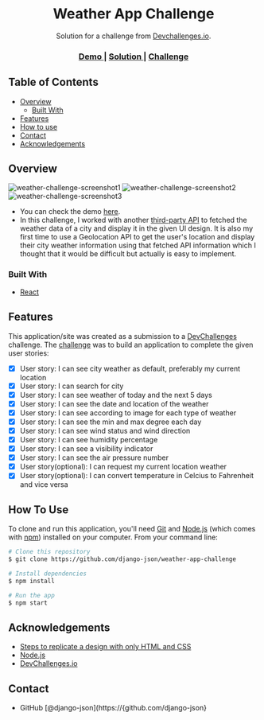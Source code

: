 <!-- Please update value in the {}  -->

<h1 align="center">Weather App Challenge</h1>

<div align="center">
   Solution for a challenge from  <a href="http://devchallenges.io" target="_blank">Devchallenges.io</a>.
</div>

<div align="center">
  <h3>
    <a href="https://weather-app-devchallenge.netlify.app">
      Demo
    </a>
    <span> | </span>
    <a href="https://github.com/django-json/weather-app-challenge">
      Solution
    </a>
    <span> | </span>
    <a href="https://devchallenges.io/challenges/mM1UIenRhK808W8qmLWv">
      Challenge
    </a>
  </h3>
</div>

<!-- TABLE OF CONTENTS -->

## Table of Contents

- [Overview](#overview)
  - [Built With](#built-with)
- [Features](#features)
- [How to use](#how-to-use)
- [Contact](#contact)
- [Acknowledgements](#acknowledgements)

<!-- OVERVIEW -->

## Overview

![weather-challenge-screenshot1](https://user-images.githubusercontent.com/44185999/139618873-368de54c-9cdd-402c-a9fa-9a91c9981e88.png)
![weather-challenge-screenshot2](https://user-images.githubusercontent.com/44185999/139618886-4758db7d-f59d-4bb8-b211-65ddd86f5a46.png)
![weather-challenge-screenshot3](https://user-images.githubusercontent.com/44185999/139618894-b04c7dca-7659-4465-8c9f-3e49d33eef8b.png)

- You can check the demo [here](https://weather-app-devchallenge.netlify.app).
- In this challenge, I worked with another [third-party API](https://www.metaweather.com/) to fetched the weather data of a city and display it in the given UI design. It is also my first time to use a Geolocation API to get the user's location and display their city weather information using that fetched API information which I thought that it would be difficult but actually is easy to implement.

### Built With

- [React](https://reactjs.org/)

## Features

This application/site was created as a submission to a [DevChallenges](https://devchallenges.io/challenges) challenge. The [challenge](https://devchallenges.io/challenges/mM1UIenRhK808W8qmLWv) was to build an application to complete the given user stories:

- [x] User story: I can see city weather as default, preferably my current location
- [x] User story: I can search for city
- [x] User story: I can see weather of today and the next 5 days
- [x] User story: I can see the date and location of the weather
- [x] User story: I can see according to image for each type of weather
- [x] User story: I can see the min and max degree each day
- [x] User story: I can see wind status and wind direction
- [x] User story: I can see humidity percentage
- [x] User story: I can see a visibility indicator
- [x] User story: I can see the air pressure number
- [x] User story(optional): I can request my current location weather
- [x] User story(optional): I can convert temperature in Celcius to Fahrenheit and vice versa

## How To Use

To clone and run this application, you'll need [Git](https://git-scm.com) and [Node.js](https://nodejs.org/en/download/) (which comes with [npm](http://npmjs.com)) installed on your computer. From your command line:

```bash
# Clone this repository
$ git clone https://github.com/django-json/weather-app-challenge

# Install dependencies
$ npm install

# Run the app
$ npm start
```

## Acknowledgements

- [Steps to replicate a design with only HTML and CSS](https://devchallenges-blogs.web.app/how-to-replicate-design/)
- [Node.js](https://nodejs.org/)
- [DevChallenges.io](https://devchallenges.io)

## Contact

- GitHub [@django-json](https://{github.com/django-json}
